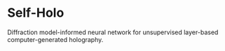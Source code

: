 # Self-Holo
Diffraction model-informed neural network for unsupervised layer-based computer-generated holography.<br>

